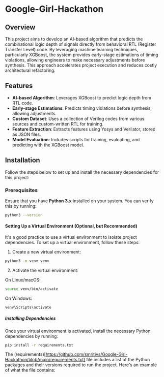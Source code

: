 # Google-Girl-Hackathon

## Overview

This project aims to develop an AI-based algorithm that predicts the combinational logic depth of signals directly from behavioral RTL (Register Transfer Level) code. By leveraging machine learning techniques, particularly XGBoost, the system provides early-stage estimations of timing violations, allowing engineers to make necessary adjustments before synthesis. This approach accelerates project execution and reduces costly architectural refactoring.

## Features

- **AI-based Algorithm**: Leverages XGBoost to predict logic depth from RTL code.
- **Early-stage Estimations**: Predicts timing violations before synthesis, allowing adjustments.
- **Custom Dataset**: Uses a collection of Verilog codes from various sources and custom-written RTL for training.
- **Feature Extraction**: Extracts features using Yosys and Verilator, stored as JSON files.
- **Model Evaluation**: Includes scripts for training, evaluating, and predicting with the XGBoost model.

## Installation

Follow the steps below to set up and install the necessary dependencies for this project:

### Prerequisites

Ensure that you have **Python 3.x** installed on your system. You can verify this by running:

```bash
python3 --version
```
#### Setting Up a Virtual Environment (Optional, but Recommended)

It's a good practice to use a virtual environment to isolate project dependencies. To set up a virtual environment, follow these steps:

1. Create a new virtual environment:

```bash
python3 -m venv venv
```
2. Activate the virtual environment:
   
On Linux/macOS:
```bash
source venv/bin/activate
```
On Windows:
```bash
venv\Scripts\activate
```
##### Installing Dependencies

Once your virtual environment is activated, install the necessary Python dependencies by running:
```bash
pip install -r requirements.txt
```
The (requirements)[https://github.com/smritivs/Google-Girl-Hackathon/blob/main/requirements.txt] file includes a list of the Python packages and their versions required to run the project. Here's an example of what the file contains:




